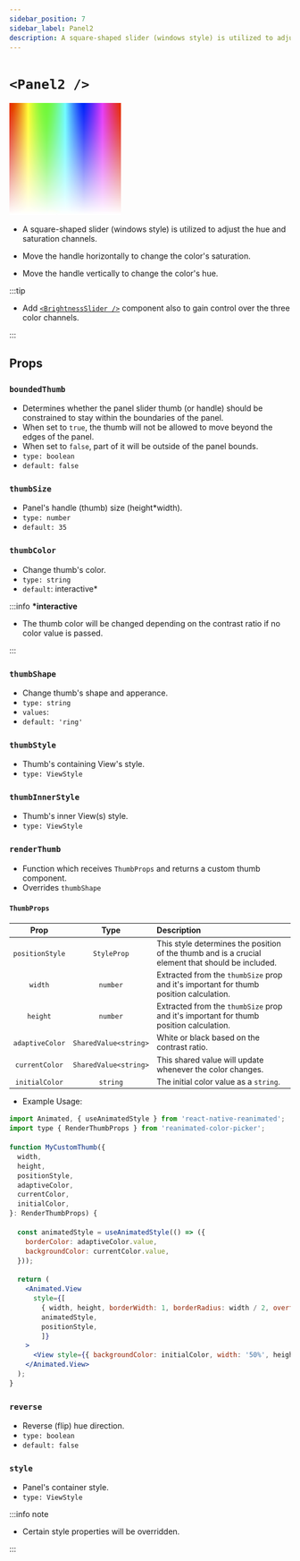 ```yaml
---
sidebar_position: 7
sidebar_label: Panel2
description: A square-shaped slider (windows style) is utilized to adjust the hue and saturation channels.
---
```


# `<Panel2 />`

![panel2](../../../images/panel2.png)

- A square-shaped slider (windows style) is utilized to adjust the hue and saturation channels.

- Move the handle horizontally to change the color's saturation.

- Move the handle vertically to change the color's hue.

:::tip

- Add [`<BrightnessSlider />`](./BrightnessSlider) component also to gain control over the three color channels.

:::

## Props

### `boundedThumb`

- Determines whether the panel slider thumb (or handle) should be constrained to stay within the boundaries of the panel.
- When set to `true`, the thumb will not be allowed to move beyond the edges of the panel.
- When set to `false`, part of it will be outside of the panel bounds.
- `type: boolean`
- `default: false`

### `thumbSize`

- Panel's handle (thumb) size (height\*width).
- `type: number`
- `default: 35`

### `thumbColor`

- Change thumb's color.
- `type: string`
- `default`: interactive\*

:::info **\*interactive**

- The thumb color will be changed depending on the contrast ratio if no color value is passed.

:::

### `thumbShape`

- Change thumb's shape and apperance.
- `type: string`
- `values`: <shapes/>
- `default: 'ring'`

### `thumbStyle`

- Thumb's containing View's style.
- `type: ViewStyle`

### `thumbInnerStyle`

- Thumb's inner View(s) style.
- `type: ViewStyle`

### `renderThumb`

- Function which receives `ThumbProps` and returns a custom thumb component.
- Overrides `thumbShape`

#### `ThumbProps`

|      Prop       |         Type          | Description                                                                                       |
| :-------------: | :-------------------: | :------------------------------------------------------------------------------------------------ |
| `positionStyle` |      `StyleProp`      | This style determines the position of the thumb and is a crucial element that should be included. |
|     `width`     |       `number`        | Extracted from the `thumbSize` prop and it's important for thumb position calculation.            |
|    `height`     |       `number`        | Extracted from the `thumbSize` prop and it's important for thumb position calculation.            |
| `adaptiveColor` | `SharedValue<string>` | White or black based on the contrast ratio.                                                       |
| `currentColor`  | `SharedValue<string>` | This shared value will update whenever the color changes.                                         |
| `initialColor`  |       `string`        | The initial color value as a `string`.                                                            |

- Example Usage:

```jsx
import Animated, { useAnimatedStyle } from 'react-native-reanimated';
import type { RenderThumbProps } from 'reanimated-color-picker';

function MyCustomThumb({
  width,
  height,
  positionStyle,
  adaptiveColor,
  currentColor,
  initialColor,
}: RenderThumbProps) {

  const animatedStyle = useAnimatedStyle(() => ({
    borderColor: adaptiveColor.value,
    backgroundColor: currentColor.value,
  }));

  return (
    <Animated.View
      style={[
        { width, height, borderWidth: 1, borderRadius: width / 2, overflow: 'hidden' },
        animatedStyle,
        positionStyle,
        ]}
    >
      <View style={{ backgroundColor: initialColor, width: '50%', height, alignSelf: 'flex-end' }} />
    </Animated.View>
  );
}
```

### `reverse`

- Reverse (flip) hue direction.
- `type: boolean`
- `default: false`

### `style`

- Panel's container style.
- `type: ViewStyle`

:::info note

- Certain style properties will be overridden.

:::
